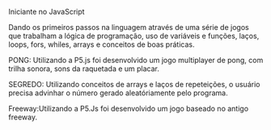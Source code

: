 Iniciante no JavaScript 

Dando os primeiros passos na linguagem através de uma série de jogos que trabalham a lógica de programação, uso de variáveis e funções, laços, loops, fors, whiles, arrays e conceitos de boas práticas. 


PONG: Utilizando a P5.js foi desenvolvido um jogo multiplayer de pong, com trilha sonora, sons da raquetada e um placar. 

SEGREDO: Utilizando conceitos de arrays e laços de repeteições, o usuário precisa advinhar o número gerado aleatóriamente pelo programa. 

Freeway:Utilizando a P5.Js foi desenvolvido um jogo baseado no antigo freeway. 
